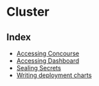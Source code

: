 # Cluster



## Index

- [Accessing Concourse](/docs/accessing-concourse.md)
- [Accessing Dashboard](/docs/accessing-dashboard.md)
- [Sealing Secrets](/docs/sealing-secrets.md)
- [Writing deployment charts](/docs/writing-deployment-charts.md)
